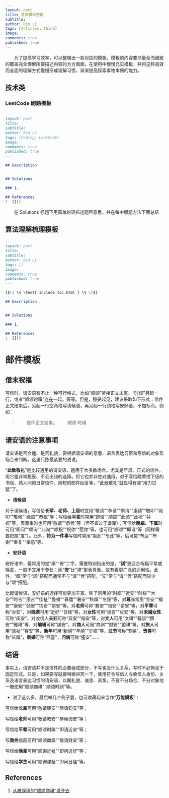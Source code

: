 ```yaml
---
layout: post
title: 各类模板整理
subtitle: 
author: Bin Li
tags: [Articles, Think]
image: 
comments: true
published: true
---
```


　　为了提高学习效率，可以整理出一些对应的模板，模板的内容要尽量全而细致的覆盖完全理解所要描述内容的方方面面，在使用中慢慢充实模板，并将这样高效而全面的理解方式慢慢形成理解习惯，渐渐提高探索事物本质的能力。

## 技术类
### LeetCode 刷题模板

```markdown
---
layout: post
title: 
subtitle: 
author: Bin Li
tags: [Coding, LeetCode]
image: 
comments: true
published: true
---

## Description


## Solutions

### 1. 

## References
1. []()
```

　　在 Solutions 标题下用简单的话描述题目意思，并在每中解题方法下面总结

## 算法理解梳理模板

```markdown
---
layout: post
title: 
subtitle: 
author: Bin Li
tags: []
image: 
comments: true
published: true
---

{$\{ \% \text{ include toc.html } \% \}$}

## Description


## Solutions

### 1. 

## References
1. []()
```

# 邮件模板
## 信末祝福
写信时，请安语有不止一种可行格式，比如“顺颂”紧接正文末尾、“时祺”另起一行，或者“顺颂时祺”连在一起，等等。但是，稳妥起见，建议采取如下形式：信件正文结束后，另起一行空两格写请候语，再另起一行顶格写安好语，不加标点。例如：

>　　信件正文结束。
>　　顺颂
> 时祺

## 请安语的注意事项

请安语是否合适、是否礼貌，要根据请安语的意思、语言表达习惯和写信的对象及场合来判断。这里只拣最紧要的说说。

“**此致敬礼**”是比较通用的请安语，适用于大多数场合。尤其是严肃、正式的信件，用它是非常稳妥、不会出错的选择。但它也并非绝对通用，对于写给晚辈或下级的书信、熟人间的日常信件、简短的邮件回复等，“此致敬礼”就显得有些“用力过猛”了。

- **请候语**

对于请候语，写信给**长辈、老师、上级**时宜用“敬请”“恭请”“肃请”“虔请”“敬叩”“祗叩”“敬候”“祗颂”“恭祝”等；写信给**平辈**时常用“即请”“顺颂”“此颂”“此祝”“并祝”等，表尊重时也可用“敬请”“恭候”等（但不宜过于谦卑）；写信给**晚辈、下属**时可用“即问”“顺询”“此询”“顺祝”“祝你”“愿你”等，也可用“顺颂”“即请”等（同样需要把握“度”）。此外，**特为一件事**写信时常用“耑此”“专此”等，后可接“布达”“布谢”“奉复”“奉恳”等。

- **安好语**

安好语中，最常用的是“祺”“安”二字。需要特别指出的是，“**祺**”更适合祝福平辈或晚辈，一般不宜用于尊长；而“**安**”比“祺”更表尊重，故有着更广泛的适用性。此外，“祺”常与“颂”搭配而通常不与“请”“侯”搭配，“安”常与“请”“侯”搭配而较少与“颂”搭配。

比起请候语，安好语的选择可能更加丰富。除了常用的“时祺”“近安”“时绥”“大安”“时吉”“康吉”“佳祉”“曼福”“春禧”“暑安”“秋祺”“冬馁”等，对**尊长**常用“金安”“福安”“康安”“颐安”“钧安”“崇安”等，对**老师**可称“教安”“诲安”“讲安”等，对**平辈**可称“台安”，对**晚辈**可用“近好”“日佳”等，对**女性**可用“淑安”“妆安”等，对**未婚女性**可称“闺安”，对收信人**夫妇**可称“双安”“俪安”等，对**文人**可用“文祺”“著祺”“撰安”“雅祺”等，对**编辑**可称“编安”，对**商人**可用“商祺”“财安”“盈祺”等，对**旅人**可用“旅祉”“客安”等，**新年**可用“新禧”“年禧”“岁祺”等，**过节**可称“节禧”，**贺喜**可称“庆祺”，**新婚**可称“燕喜”，**问病**可称“痊安”……

## **结语**

事实上，请安语并不是信件的必要组成部分，不写也没什么关系，写时不必拘泥于固定形式。只是，如果要写就要稍微讲究一下，使用符合写信人与收信人身份、关系及语言表达习惯的请安语，以期礼貌、诚恳、真挚，不要不分场合、不分对象地一概使用“顺颂商祺”“顺颂时祺”等。

* 说了这么多，最后举几个例子罢，也可收藏起来当作“**万能模板**”：

写信给**长辈**可用“敬请康安”“恭请钧安”等；

写信给**老师**可用“敬请教安”“恭候诲安”等；

写信给**平辈**可用“顺颂时祺”“即请近安”等；

写**商务**信函可用“顺颂商祺”“敬请财安”等；

写信给**晚辈**可用“顺询近祉”“即问近好”等；

写信给**学生**可用“顺询课祉”“即问日佳”等。

## References

1. [从被误用的“顺颂商祺”说开去](https://zhuanlan.zhihu.com/p/82798426)